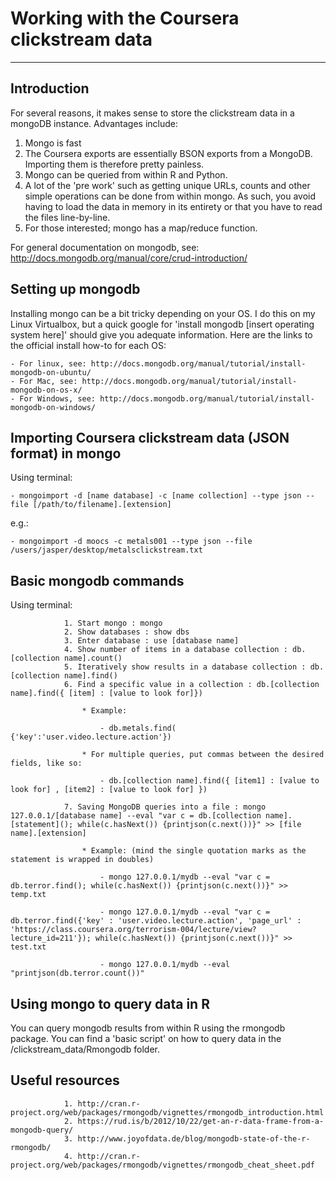 # Working with the Coursera clickstream data


---------

## Introduction

For several reasons, it makes sense to store the clickstream data in a mongoDB instance. Advantages include:

1. Mongo is fast
2. The Coursera exports are essentially BSON exports from a MongoDB. Importing them is therefore pretty painless. 
3. Mongo can be queried from within R and Python.
4. A lot of the 'pre work' such as getting unique URLs, counts and other simple operations can be done from within mongo. As such, you avoid having to load the data in memory in its entirety or that you have to read the files line-by-line.
5. For those interested; mongo has a map/reduce function.

For general documentation on mongodb, see: http://docs.mongodb.org/manual/core/crud-introduction/

## Setting up mongodb

Installing mongo can be a bit tricky depending on your OS. I do this on my Linux Virtualbox, but a quick google for 'install mongodb [insert operating system here]' should give you adequate information. Here are the links to the official install how-to for each OS:

	- For linux, see: http://docs.mongodb.org/manual/tutorial/install-mongodb-on-ubuntu/
	- For Mac, see: http://docs.mongodb.org/manual/tutorial/install-mongodb-on-os-x/
	- For Windows, see: http://docs.mongodb.org/manual/tutorial/install-mongodb-on-windows/

## Importing Coursera clickstream data (JSON format) in mongo

Using terminal:

	- mongoimport -d [name database] -c [name collection] --type json --file [/path/to/filename].[extension]

e.g.:

	- mongoimport -d moocs -c metals001 --type json --file /users/jasper/desktop/metalsclickstream.txt

## Basic mongodb commands

Using terminal:

				1. Start mongo : mongo
				2. Show databases : show dbs
				3. Enter database : use [database name]
				4. Show number of items in a database collection : db.[collection name].count()
				5. Iteratively show results in a database collection : db.[collection name].find()
				6. Find a specific value in a collection : db.[collection name].find({ [item] : [value to look for]})

					* Example:

						- db.metals.find( {'key':'user.video.lecture.action'})

					* For multiple queries, put commas between the desired fields, like so:

						- db.[collection name].find({ [item1] : [value to look for] , [item2] : [value to look for] })

				7. Saving MongoDB queries into a file : mongo 127.0.0.1/[database name] --eval "var c = db.[collection name].[statement](); while(c.hasNext()) {printjson(c.next())}" >> [file name].[extension]

					* Example: (mind the single quotation marks as the statement is wrapped in doubles)

						- mongo 127.0.0.1/mydb --eval "var c = db.terror.find(); while(c.hasNext()) {printjson(c.next())}" >> temp.txt

						- mongo 127.0.0.1/mydb --eval "var c = db.terror.find({'key' : 'user.video.lecture.action', 'page_url' : 'https://class.coursera.org/terrorism-004/lecture/view?lecture_id=211'}); while(c.hasNext()) {printjson(c.next())}" >> test.txt

						- mongo 127.0.0.1/mydb --eval "printjson(db.terror.count())"

## Using mongo to query data in R

You can query mongodb results from within R using the rmongodb package. You can find a 'basic script' on how to query data in the /clickstream_data/Rmongodb folder.

## Useful resources

				1. http://cran.r-project.org/web/packages/rmongodb/vignettes/rmongodb_introduction.html
				2. https://rud.is/b/2012/10/22/get-an-r-data-frame-from-a-mongodb-query/
				3. http://www.joyofdata.de/blog/mongodb-state-of-the-r-rmongodb/
				4. http://cran.r-project.org/web/packages/rmongodb/vignettes/rmongodb_cheat_sheet.pdf
